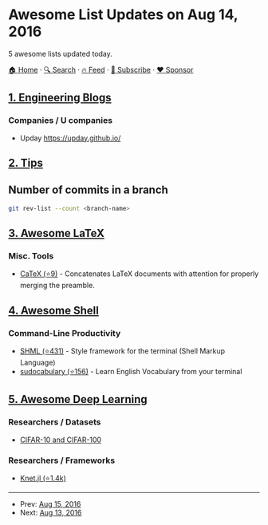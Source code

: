 # Awesome List Updates on Aug 14, 2016

5 awesome lists updated today.

[🏠 Home](/README.md) · [🔍 Search](https://www.trackawesomelist.com/search/) · [🔥 Feed](https://www.trackawesomelist.com/rss.xml) · [📮 Subscribe](https://trackawesomelist.us17.list-manage.com/subscribe?u=d2f0117aa829c83a63ec63c2f&id=36a103854c) · [❤️  Sponsor](https://github.com/sponsors/theowenyoung)



## [1. Engineering Blogs](/content/kilimchoi/engineering-blogs/README.md)

### Companies / U companies

*   Upday <https://upday.github.io/>

## [2. Tips](/content/git-tips/tips/README.md)

## Number of commits in a branch

```sh
git rev-list --count <branch-name>
```

## [3. Awesome LaTeX](/content/egeerardyn/awesome-LaTeX/README.md)

### Misc. Tools

*   [CaTeX (⭐9)](https://github.com/Alexis-benoist/CaTeX) - Concatenates LaTeX documents with attention for properly merging the preamble.

## [4. Awesome Shell](/content/alebcay/awesome-shell/README.md)

### Command-Line Productivity

*   [SHML (⭐431)](https://github.com/odb/shml) - Style framework for the terminal (Shell Markup Language)
*   [sudocabulary (⭐156)](https://github.com/badarsh2/Sudocabulary) - Learn English Vocabulary from your terminal

## [5. Awesome Deep Learning](/content/ChristosChristofidis/awesome-deep-learning/README.md)

### Researchers / Datasets

*   [CIFAR-10 and CIFAR-100](http://www.cs.toronto.edu/\~kriz/cifar.html)

### Researchers / Frameworks

*   [Knet.jl (⭐1.4k)](https://github.com/denizyuret/Knet.jl)

---

- Prev: [Aug 15, 2016](/content/2016/08/15/README.md)
- Next: [Aug 13, 2016](/content/2016/08/13/README.md)